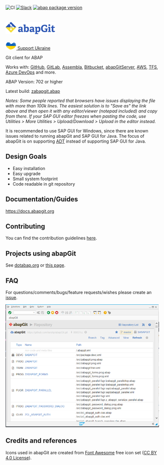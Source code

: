 ![CI](https://github.com/abapGit/abapGit/workflows/CI/badge.svg)
[![Slack](https://abapgit-slackinviter.herokuapp.com/badge.svg)](https://abapgit-slackinviter.herokuapp.com/)
[![abap package version](https://img.shields.io/endpoint?url=https://shield.abap.space/version-shield-json/github/abapGit/abapGit/src/zif_abapgit_version.intf.abap/c_abap_version&label=version)](https://github.com/abapGit/abapGit/blob/main/src/zif_abapgit_version.intf.abap)

<!--img src="img/logo.svg#gh-light-mode-only" height="40" alt="abapGit logo"><img src="img/logo-dark.svg#gh-dark-mode-only" height="40" alt="abapGit logo"--> 
# <a href="https://supportukrainenow.org/"><img src="img/abapGit_in_Ukraine_Colors.svg" height="40" alt="abapGit logo"></a>
<a href="https://supportukrainenow.org/"><img src="img/Ukraine-heart-shape-flag.svg" height="25" alt="Support Ukraine"> Support Ukraine</a>

Git client for ABAP

Works with: [GitHub](https://github.com/),
[GitLab](https://gitlab.com/),
[Assembla](https://www.assembla.com/git/),
[Bitbucket](https://bitbucket.org/),
[abapGitServer](https://github.com/larshp/abapGitServer),
[AWS](https://aws.amazon.com/codecommit/),
[TFS](https://www.visualstudio.com/team-services/git/),
[Azure DevOps](https://azure.microsoft.com/en-us/services/devops) and more.

ABAP Version: 702 or higher

Latest build: [zabapgit.abap](https://raw.githubusercontent.com/abapGit/build/main/zabapgit.abap)

*Notes: Some people reported that browsers have issues displaying the file with more than 100k lines. The easiest solution is to "Save as" the link above and then open it with any editor/viewer (notepad included) and copy from there. If your SAP GUI editor freezes when pasting the code, use Utilities > More Utilities > Upload/Download > Upload in the editor instead.*

It is recommended to use SAP GUI for Windows, since there are known issues related to running abapGit and SAP GUI for Java. The focus of abapGit is on supporting [ADT](https://github.com/abapGit/ADT_Frontend) instead of supporting SAP GUI for Java.

## Design Goals
- Easy installation
- Easy upgrade
- Small system footprint
- Code readable in git repository

## Documentation/Guides
https://docs.abapgit.org

## Contributing

You can find the contribution guidelines [here](CONTRIBUTING.md).

## Projects using abapGit

See [dotabap.org](https://dotabap.org) or [this page](https://docs.abapgit.org/other-where-used.html).

## FAQ
For questions/comments/bugs/feature requests/wishes please create an [issue](https://github.com/abapGit/abapGit/issues).

![abapgit](img/abapgit_1_99_0.png)

## Credits and references

Icons used in abapGit are created from [Font Awesome](https://fontawesome.com/) free icon set ([CC BY 4.0 License](https://fontawesome.com/license/free)).
